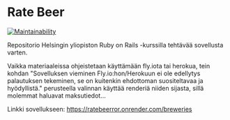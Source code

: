 # Rate Beer

[![Maintainability](https://api.codeclimate.com/v1/badges/aa814072f17eb42e8f21/maintainability)](https://codeclimate.com/github/Sam0ni/ratebeerRoR/maintainability)

Repositorio Helsingin yliopiston Ruby on Rails -kurssilla tehtävää sovellusta varten.

Vaikka materiaaleissa ohjeistetaan käyttämään fly.iota tai herokua, tein kohdan "Sovelluksen vieminen Fly.io:hon/Herokuun ei ole edellytys palautuksen tekeminen, se on kuitenkin ehdottoman suositeltavaa ja hyödyllistä." perusteella valinnan käyttää renderiä niiden sijasta, sillä molemmat haluavat maksutiedot...

Linkki sovellukseen: https://ratebeerror.onrender.com/breweries
